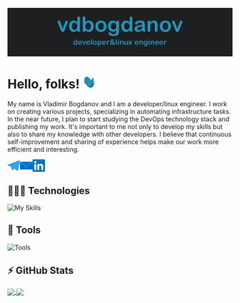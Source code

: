 ![Header](icons/readme_header.png "Header")

# Hello, folks! <img src="icons/wave.gif" width="30px" height="30px" />

My name is Vladimir Bogdanov and I am a developer/linux engineer. I work on creating various projects, specializing in automating infrastructure tasks. In the near future, I plan to start studying the DevOps technology stack and publishing my work. It's important to me not only to develop my skills but also to share my knowledge with other developers. I believe that continuous self-improvement and sharing of experience helps make our work more efficient and interesting.

<a href='https://t.me/vdbogdanov'>
<img align="left" width="28" alt="vdbogdanov Telegram" src="icons/telegram.svg" />
</a>

<a href="mailto:v.d.bogdanov@yandex.ru">
<img align="left" width="28" alt="vdbogdanov Mail" src="icons/mail.svg" />
</a>

<a href='https://www.linkedin.com/in/dallings'>
<img align="center" alt="Sagar Choudhary Linkedin" width="28" src="icons/linkedin.svg" />
</a>

## 👨🏼‍💻 Technologies

![My Skills](https://skillicons.dev/icons?i=py,flask,bash,postgres,ansible,docker,nginx,git,html&theme=dark)

## 🔧 Tools

![Tools](https://skillicons.dev/icons?i=vscode,matlab,linux,github,stackoverflow,ps&theme=dark)

## ⚡️ GitHub Stats

<a href="https://github.com/vdbogdanov/vdbogdanov">
  <img align="center" src="https://github-readme-stats.vercel.app/api?username=vdbogdanov&show_icons=true&line_height=27&count_private=true&title_color=2695ba&text_color=afbac6&icon_color=2695ba&bg_color=1d1f21&border_color=2695ba&card_width=375" />
</a>

<a href="https://github.com/vdbogdanov/vdbogdanov">
  <img align="center" src="https://github-readme-stats.vercel.app/api/top-langs/?username=vdbogdanov&langs_count=3&title_color=2695ba&text_color=afbac6&icon_color=2695ba&bg_color=1d1f21&border_color=2695ba&card_width=375" />
</a>


<!-- Resources -->
<!-- icons: https://github.com/tandpfun/skill-icons -->
<!-- GitHub Stats: https://github.com/anuraghazra/github-readme-stats -->
<!-- Awesome GitHub Profile README: https://github.com/abhisheknaiidu/awesome-github-profile-readme -->
